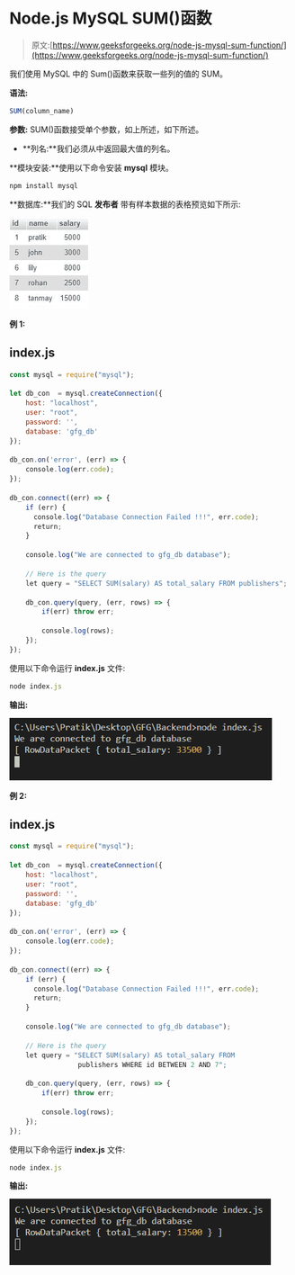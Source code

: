 # Node.js MySQL SUM()函数

> 原文:[https://www.geeksforgeeks.org/node-js-mysql-sum-function/](https://www.geeksforgeeks.org/node-js-mysql-sum-function/)

我们使用 MySQL 中的 Sum()函数来获取一些列的值的 SUM。

**语法:**

```js
SUM(column_name)
```

**参数:** SUM()函数接受单个参数，如上所述，如下所述。

*   **列名:**我们必须从中返回最大值的列名。

**模块安装:**使用以下命令安装 **mysql** 模块。

```js
npm install mysql
```

**数据库:**我们的 SQL **发布者** 带有样本数据的表格预览如下所示:

![](img/80ff88815de592500f8a01f6035f3226.png)

**例 1:**

## index.js

```js
const mysql = require("mysql");

let db_con  = mysql.createConnection({
    host: "localhost",
    user: "root",
    password: '',
    database: 'gfg_db'
});

db_con.on('error', (err) => {
    console.log(err.code);
});

db_con.connect((err) => {
    if (err) {
      console.log("Database Connection Failed !!!", err.code);
      return;
    }

    console.log("We are connected to gfg_db database");

    // Here is the query
    let query = "SELECT SUM(salary) AS total_salary FROM publishers";

    db_con.query(query, (err, rows) => {
        if(err) throw err;

        console.log(rows);
    });
});
```

使用以下命令运行 **index.js** 文件:

```js
node index.js
```

**输出:**

![](img/b9c9c200a78384a96decb07f76d65d8b.png)

**例 2:**

## index.js

```js
const mysql = require("mysql");

let db_con  = mysql.createConnection({
    host: "localhost",
    user: "root",
    password: '',
    database: 'gfg_db'
});

db_con.on('error', (err) => {
    console.log(err.code);
});

db_con.connect((err) => {
    if (err) {
      console.log("Database Connection Failed !!!", err.code);
      return;
    }

    console.log("We are connected to gfg_db database");

    // Here is the query
    let query = "SELECT SUM(salary) AS total_salary FROM 
                 publishers WHERE id BETWEEN 2 AND 7";

    db_con.query(query, (err, rows) => {
        if(err) throw err;

        console.log(rows);
    });
});
```

使用以下命令运行 **index.js** 文件:

```js
node index.js
```

**输出:**

![](img/e54786943658b58a6bd2a7d05706a2da.png)